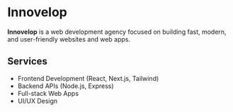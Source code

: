 # Innovelop

**Innovelop** is a web development agency focused on building fast, modern, and user-friendly websites and web apps.

## Services

- Frontend Development (React, Next.js, Tailwind)
- Backend APIs (Node.js, Express)
- Full-stack Web Apps
- UI/UX Design
